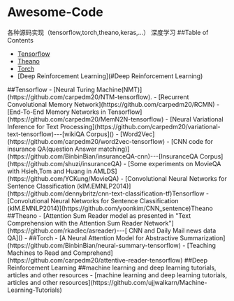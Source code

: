 # Awesome-Code
各种源码实现（tensorflow,torch,theano,keras,...）
深度学习
##Table of Contents
- [Tensorflow](#tensorflow)
- [Theano](#theano)
- [Torch](#torch)
- [Deep Reinforcement Learning](#Deep Reinforcement Learning)

<a name="tensorflow" />
##Tensorflow
- [Neural Turing Machine(NMT)](https://github.com/carpedm20/NTM-tensorflow).
- [Recurrent Convolutional Memory Network](https://github.com/carpedm20/RCMN)
- [End-To-End Memory Networks in Tensorflow](https://github.com/carpedm20/MemN2N-tensorflow)
- [Neural Variational Inference for Text Processing](https://github.com/carpedm20/variational-text-tensorflow)---[wikiQA Corpus]()
- [Word2Vec](https://github.com/carpedm20/word2vec-tensorflow)
- [CNN code for insurance QA(question Answer matching)](https://github.com/BinbinBian/insuranceQA-cnn)---[InsuranceQA Corpus](https://github.com/shuzi/insuranceQA)
- [Some experiments on MovieQA with Hsieh,Tom and Huang in AMLDS](https://github.com/YCKung/MovieQA)
- [Convolutional Neural Networks for Sentence Classification (kIM.EMNLP2014)](https://github.com/dennybritz/cnn-text-classification-tf)Tensorflow
- [Convolutional Neural Networks for Sentence Classification (kIM.EMNLP2014)](https://github.com/yoonkim/CNN_sentence)Theano

<a name="theano" />
##Theano
- [Attention Sum Reader model as presented in "Text Comprehension with the Attention Sum Reader Network"](https://github.com/rkadlec/asreader)---[ CNN and Daily Mail news data QA]()
- 
<a name="torch"/>
##Torch
- [A Neural Attention Model for Abstractive Summarization](https://github.com/BinbinBian/neural-summary-tensorflow)
- [Teaching Machines to Read and Comprehend](https://github.com/carpedm20/attentive-reader-tensorflow)

<A name="Deep Reinforcement Learning">
##Deep Reinforcement Learning


<A name="mldptt">
##machine learning and deep learning tutorials, articles and other resources
- [machine learning and deep learning tutorials, articles and other resources](https://github.com/ujjwalkarn/Machine-Learning-Tutorials)

